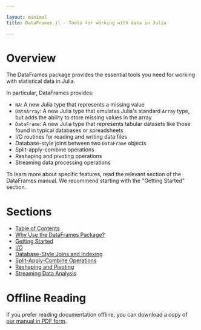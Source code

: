 ```yaml
---

layout: minimal
title: DataFrames.jl - Tools for working with data in Julia

---
```


# Overview

The DataFrames package provides the essential tools you need for working with statistical data in Julia.

In particular, DataFrames provides:

* `NA`: A new Julia type that represents a missing value
* `DataArray`: A new Julia type that emulates Julia's standard `Array` type, but adds the ability to store missing values in the array
* `DataFrame`: A new Julia type that represents tabular datasets like those found in typical databases or spreadsheets
* I/O routines for reading and writing data files
* Database-style joins between two `DataFrame` objects
* Split-apply-combine operations
* Reshaping and pivoting operations
* Streaming data processing operations

To learn more about specific features, read the relevant section of the DataFrames manual. We recommend starting with the "Getting Started" section.

# Sections

* [Table of Contents](http://harlanh.github.com/DataFrames.jl/index.html)
* [Why Use the DataFrames Package?](http://harlanh.github.com/DataFrames.jl/introduction.html)
* [Getting Started](http://harlanh.github.com/DataFrames.jl/getting_started.html)
* [I/O](http://harlanh.github.com/DataFrames.jl/io.html)
* [Database-Style Joins and Indexing](http://harlanh.github.com/DataFrames.jl/joins_and_indexing.html)
* [Split-Apply-Combine Operations](http://harlanh.github.com/DataFrames.jl/split_apply_combine.html)
* [Reshaping and Pivoting](http://harlanh.github.com/DataFrames.jl/reshaping_and_pivoting.html)
* [Streaming Data Analysis](http://harlanh.github.com/DataFrames.jl/datastreams.html)

# Offline Reading

If you prefer reading documentation offline, you can download a copy of [our manual in PDF form](http://harlanh.github.com/DataFrames.jl/downloads/manual.pdf).
